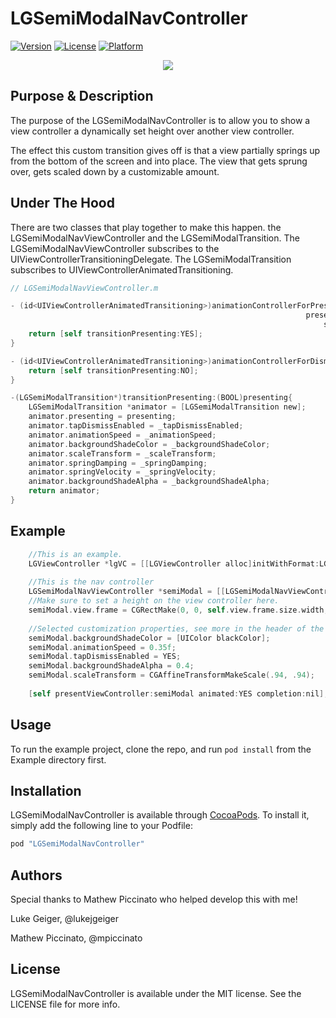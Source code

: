 # LGSemiModalNavController

[![Version](https://img.shields.io/cocoapods/v/LGSemiModalNavController.svg?style=flat)](http://cocoapods.org/pods/LGSemiModalNavController)
[![License](https://img.shields.io/cocoapods/l/LGSemiModalNavController.svg?style=flat)](http://cocoapods.org/pods/LGSemiModalNavController)
[![Platform](https://img.shields.io/cocoapods/p/LGSemiModalNavController.svg?style=flat)](http://cocoapods.org/pods/LGSemiModalNavController)

<p align="center">
  <img src="https://raw.githubusercontent.com/lukegeiger/LGSemiModalNavController/master/lukegeiger-semi-modal-cocoapod.gif">
</p>

## Purpose & Description

The purpose of the LGSemiModalNavController is to allow you to show a view controller a dynamically set height over another view controller.

The effect this custom transition gives off is that a view partially springs up from the bottom of the screen and into place. The view that gets sprung over, gets scaled down by a customizable amount.

## Under The Hood
There are two classes that play together to make this happen. the LGSemiModalNavViewController and the LGSemiModalTransition.
The LGSemiModalNavViewController subscribes to the UIViewControllerTransitioningDelegate. The LGSemiModalTransition subscribes to UIViewControllerAnimatedTransitioning.

```objective-c
// LGSemiModalNavViewController.m

- (id<UIViewControllerAnimatedTransitioning>)animationControllerForPresentedController:(UIViewController *)presented
                                                                  presentingController:(UIViewController *)presenting
                                                                      sourceController:(UIViewController *)source {
    return [self transitionPresenting:YES];
}

- (id<UIViewControllerAnimatedTransitioning>)animationControllerForDismissedController:(UIViewController *)dismissed {
    return [self transitionPresenting:NO];
}

-(LGSemiModalTransition*)transitionPresenting:(BOOL)presenting{
    LGSemiModalTransition *animator = [LGSemiModalTransition new];
    animator.presenting = presenting;
    animator.tapDismissEnabled = _tapDismissEnabled;
    animator.animationSpeed = _animationSpeed;
    animator.backgroundShadeColor = _backgroundShadeColor;
    animator.scaleTransform = _scaleTransform;
    animator.springDamping = _springDamping;
    animator.springVelocity = _springVelocity;
    animator.backgroundShadeAlpha = _backgroundShadeAlpha;
    return animator;
}
```

## Example
```objective-c
    //This is an example.
    LGViewController *lgVC = [[LGViewController alloc]initWithFormat:LGViewControllerFormatGoBack];
    
    //This is the nav controller
    LGSemiModalNavViewController *semiModal = [[LGSemiModalNavViewController alloc]initWithRootViewController:lgVC];
    //Make sure to set a height on the view controller here.
    semiModal.view.frame = CGRectMake(0, 0, self.view.frame.size.width, 400);
    
    //Selected customization properties, see more in the header of the LGSemiModalNavViewController
    semiModal.backgroundShadeColor = [UIColor blackColor];
    semiModal.animationSpeed = 0.35f;
    semiModal.tapDismissEnabled = YES;
    semiModal.backgroundShadeAlpha = 0.4;
    semiModal.scaleTransform = CGAffineTransformMakeScale(.94, .94);
    
    [self presentViewController:semiModal animated:YES completion:nil];

```

## Usage

To run the example project, clone the repo, and run `pod install` from the Example directory first.


## Installation

LGSemiModalNavController is available through [CocoaPods](http://cocoapods.org). To install
it, simply add the following line to your Podfile:

```ruby
pod "LGSemiModalNavController"
```

## Authors

Special thanks to Mathew Piccinato who helped develop this with me!

Luke Geiger, @lukejgeiger

Mathew Piccinato, @mpiccinato

## License

LGSemiModalNavController is available under the MIT license. See the LICENSE file for more info.
